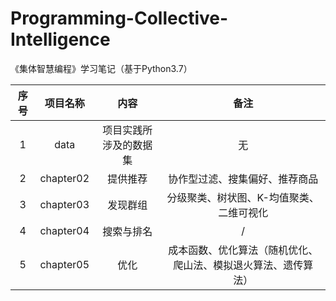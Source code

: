 # Programming-Collective-Intelligence
《集体智慧编程》学习笔记（基于Python3.7）

| 序号 | 项目名称  |          内容          |                             备注                             |
| :--: | :-------: | :--------------------: | :----------------------------------------------------------: |
|  1   |   data    | 项目实践所涉及的数据集 |                              无                              |
|  2   | chapter02 |        提供推荐        |                协作型过滤、搜集偏好、推荐商品                |
|  3   | chapter03 |        发现群组        |           分级聚类、树状图、K-均值聚类、二维可视化           |
|  4   | chapter04 |       搜索与排名       |                              /                               |
|  5   | chapter05 |          优化          | 成本函数、优化算法（随机优化、爬山法、模拟退火算法、遗传算法） |


